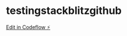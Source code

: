 # testingstackblitzgithub

[Edit in Codeflow ⚡️](https://stackblitz.com/~/github.com/evansolomons43/testingstackblitzgithub)